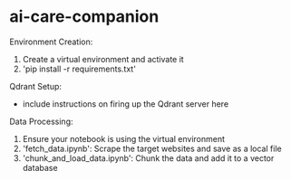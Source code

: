 # ai-care-companion

Environment Creation:
1. Create a virtual environment and activate it
1. 'pip install -r requirements.txt'

Qdrant Setup:
* include instructions on firing up the Qdrant server here

Data Processing:
1. Ensure your notebook is using the virtual environment
1. 'fetch_data.ipynb': Scrape the target websites and save as a local file
1. 'chunk_and_load_data.ipynb': Chunk the data and add it to a vector database